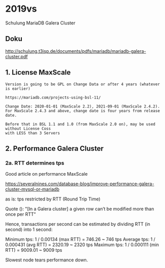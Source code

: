 # 2019vs
Schulung MariaDB Galera Cluster 

## Doku 

http://schulung.t3isp.de/documents/pdfs/mariadb/mariadb-galera-cluster.pdf

## 1. License MaxScale 

```
Version is going to be GPL on Change Data or after 4 years (whatever is earlier) 

https://mariadb.com/projects-using-bsl-11/

Change Date: 2020-01-01 (MaxScale 2.2), 2021-09-01 (MaxScale 2.4.2). For MaxScale 2.4.3 and above, change date is four years from release date.

Before that in BSL 1.1 and 1.0 (from MaxScale 2.0 on), may be used without License Coss
with LESS than 3 Servers 
```

## 2. Performance Galera Cluster  

### 2a. RTT determines tps 

Good article on performance MaxScale 

https://severalnines.com/database-blog/improve-performance-galera-cluster-mysql-or-mariadb

as is:
tps restricted by RTT (Round Trip Time)

Quote ():
"[In a Galera cluster] a given row can’t be modified more than once per RTT"

Hence, transactions per second can be estimated by dividing RTT (in second) into 1 second:

Minimum tps: 1 / 0.00134 (max RTT) = 746.26 ~ 746 tps
Average tps: 1 / 0.000431 (avg RTT) = 2320.19 ~ 2320 tps
Maximum tps: 1 / 0.000111 (min RTT) = 9009.01 ~ 9009 tps

Slowest node tears performance down. 
